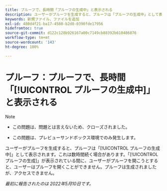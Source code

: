 ```yaml
---
title: プルーフで、長時間「プルーフの生成中」と表示される
description: ユーザーがプルーフを生成すると、プルーフは「プルーフの生成中」として表示されます。これは数時間続く場合があります。「プルーフの生成」が表示されている間に、ユーザーがプルーフを開こうとすると、ユーザーはプルーフを開くことができません。プルーフは生成されましたが、アクセスできません。
keywords: 新規ファイル、ファイルを追加
exl-id: 480d4f21-ba17-4580-b2d8-0390fde17956
hidefromtoc: true
source-git-commit: d122c128b926167a00c7149cb88392b618486876
workflow-type: tm+mt
source-wordcount: '143'
ht-degree: 100%

---
```


# プルーフ：プルーフで、長時間「[!UICONTROL プルーフの生成中]」と表示される

>[!NOTE]
>
>* この問題は、問題とは言えないため、クローズされました。
>
>* この問題は、プレビューサンドボックス環境でのみ発生します。

ユーザーがプルーフを生成すると、プルーフは「[!UICONTROL プルーフの生成中]」として表示されます。これは数時間続く場合があります。「[!UICONTROL プルーフの生成]」が表示されている間に、ユーザーがプルーフを開こうとすると、ユーザーはプルーフを開くことができません。プルーフは生成されましたが、アクセスできません。

*最初に報告されたのは 2022年5月10日です。*
